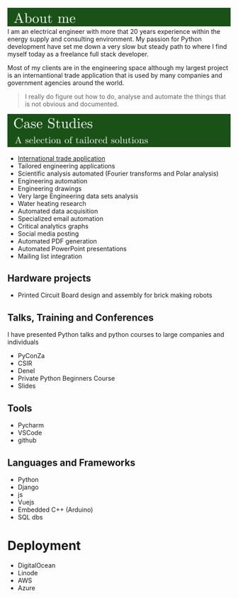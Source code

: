 ![porfolio](assets/about-me.PNG)
I am an electrical engineer with more that 20 years experience within the energy supply and consulting environment.
My passion for Python development have set me down a very slow but steady path to where I find myself today as a freelance full stack developer.

Most of my clients are in the engineering space although my largest project is an internantional trade application that is used by many 
companies and government agencies around the world.



> I really do figure out how to do, analyse and automate the things that is not obvious and documented.


![porfolio](assets/portfolio.PNG)

* [International trade application](projects/international-trade-application/readme.md)
* Tailored engineering applications 
* Scientific analysis automated (Fourier transforms and Polar analysis)
* Engineering automation
* Engineering drawings 
* Very large Engineering data sets analysis
* Water heating research
* Automated data acquisition
* Specialized email automation
* Critical analytics graphs 
* Social media posting 
* Automated PDF generation
* Automated PowerPoint presentations
* Mailing list integration

## Hardware projects
* Printed Circuit Board design and assembly for brick making robots


## Talks, Training and Conferences
I have presented Python talks and python courses to large companies and individuals
* PyConZa
* CSIR
* Denel
* Private Python Beginners Course
* Slides

## Tools 
* Pycharm
* VSCode
* github

## Languages and Frameworks
* Python
* Django
* js
* Vuejs
* Embedded C++ (Arduino)
* SQL dbs

# Deployment
* DigitalOcean
* Linode
* AWS
* Azure
